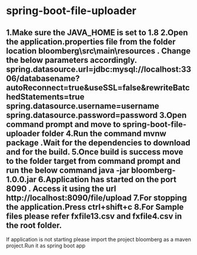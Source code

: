 # spring-boot-file-uploader
1.Make sure the JAVA_HOME is set to 1.8
2.Open the application.properties file from the folder location bloomberg\src\main\resources . Change the below parameters accordingly.
spring.datasource.url=jdbc:mysql://localhost:3306/databasename?autoReconnect=true&useSSL=false&rewriteBatchedStatements=true
spring.datasource.username=username
spring.datasource.password=password
3.Open command prompt and move to spring-boot-file-uploader folder
4.Run the command mvnw package  .Wait for the dependencies to download and for the build.
5.Once build is success move to the folder target from command prompt and run the below command
java -jar bloomberg-1.0.0.jar
6.Application has started on the port 8090 . Access it using the url http://localhost:8090/file/upload
7.For stopping the application.Press ctrl+shift+c
8.For Sample files please refer fxfile13.csv and fxfile4.csv in the root folder.
------------------------------------------------------------------
If application is not starting please import the project bloomberg as a maven project.Run it as spring boot app
